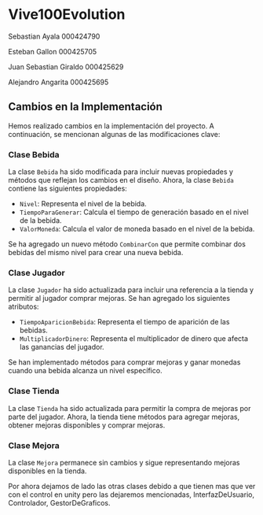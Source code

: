 # Vive100Evolution

Sebastian Ayala 000424790

Esteban Gallon 000425705

Juan Sebastian Giraldo 000425629

Alejandro Angarita 000425695

## Cambios en la Implementación

Hemos realizado cambios en la implementación del proyecto. A continuación, se mencionan algunas de las modificaciones clave:

### Clase Bebida

La clase `Bebida` ha sido modificada para incluir nuevas propiedades y métodos que reflejan los cambios en el diseño. Ahora, la clase `Bebida` contiene las siguientes propiedades:

- `Nivel`: Representa el nivel de la bebida.
- `TiempoParaGenerar`: Calcula el tiempo de generación basado en el nivel de la bebida.
- `ValorMoneda`: Calcula el valor de moneda basado en el nivel de la bebida.

Se ha agregado un nuevo método `CombinarCon` que permite combinar dos bebidas del mismo nivel para crear una nueva bebida.

### Clase Jugador

La clase `Jugador` ha sido actualizada para incluir una referencia a la tienda y permitir al jugador comprar mejoras. Se han agregado los siguientes atributos:

- `TiempoAparicionBebida`: Representa el tiempo de aparición de las bebidas.
- `MultiplicadorDinero`: Representa el multiplicador de dinero que afecta las ganancias del jugador.

Se han implementado métodos para comprar mejoras y ganar monedas cuando una bebida alcanza un nivel específico.

### Clase Tienda

La clase `Tienda` ha sido actualizada para permitir la compra de mejoras por parte del jugador. Ahora, la tienda tiene métodos para agregar mejoras, obtener mejoras disponibles y comprar mejoras.

### Clase Mejora

La clase `Mejora` permanece sin cambios y sigue representando mejoras disponibles en la tienda.

Por ahora dejamos de lado las otras clases debido a que tienen mas que ver con el control en unity pero las dejaremos mencionadas, InterfazDeUsuario, Controlador, GestorDeGraficos.
